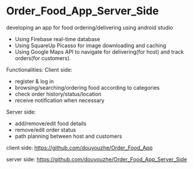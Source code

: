 # Order_Food_App_Server_Side
developing an app for food ordering/delivering using android studio

- Using Firebase real-time database
- Using SquareUp Picasso for image downloading and caching 
- Using Google Maps API to navigate for delivering(for host) and track orders(for customers).


Functionalities:
Client side:
- register & log in
- browsing/searching/ordering food according to categories
- check order history/status/location
- receive notification when necessary

Server side:
- add/remove/edit food details
- remove/edit order status
- path planning between host and customers



client side: https://github.com/douyouzhe/Order_Food_App

server side: https://github.com/douyouzhe/Order_Food_App_Server_Side
